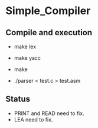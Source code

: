 # Simple_Compiler
## Compile and execution
- make lex<br>
- make yacc<br>
- make<br>

- ./parser < test.c > test.asm<br>

## Status
- PRINT and READ need to fix.
- LEA need to fix.
